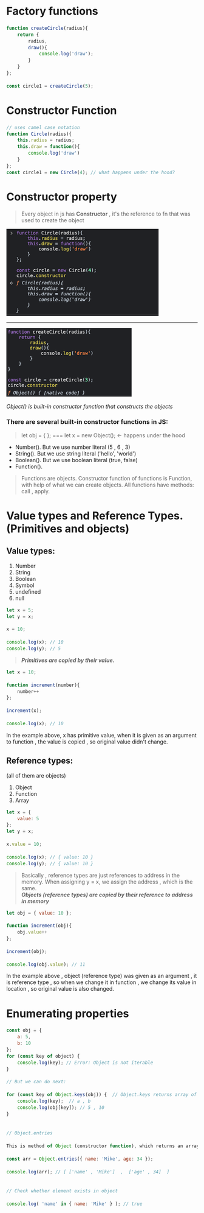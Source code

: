 # Factory functions

``` js
function createCircle(radius){
    return {
        radius,
        draw(){
            console.log('draw');
        }
    }
};

const circle1 = createCircle(5);
```

# Constructor Function

``` js
// uses camel case notation
function Circle(radius){ 
    this.radius = radius;
    this.draw = function(){
        console.log('draw')
    }
};
const circle1 = new Circle(4); // what happens under the hood? 
```

# Constructor property
>Every object in js has **Constructor** , it's the reference to fn that was used to create the object

![Example](assets/1.png)

---

![Example](assets/2.png)

*Object() is built-in constructor function that constructs the objects*

### There are several built-in constructor functions in JS:
> let obj = { }; === let x = new Object(); <- happens under the hood
* Number(). But we use number literal (5 , 6 , 3)
* String(). But we use string literal ('hello', 'world')
* Boolean(). But we use boolean literal (true, false)
* Function().
  
> Functions are objects. Constructor function of functions is Function, with help of what we can create objects.
All functions have methods: call , apply. 

# Value types and Reference Types. (Primitives and objects)
## Value types:

1. Number
2. String
3. Boolean
4. Symbol
5. undefined
6. null
   
``` js
let x = 5;
let y = x;

x = 10;

console.log(x); // 10 
console.log(y); // 5
```

> ***Primitives are copied by their value.***

```js
let x = 10;

function increment(number){
    number++
};

increment(x);

console.log(x); // 10
```

In the example above, x has primitive value, when it is given as an argument to function , the value is copied , so original value didn't change. 

## Reference types: 
(all of them are objects)
1. Object
2. Function
3. Array

``` js
let x = {
    value: 5
};
let y = x;

x.value = 10;

console.log(x); // { value: 10 }
console.log(y); // { value: 10 }
```

> Basically , reference types are just references to address in the memory. When assigning y = x, we assign the address , which is the same.  
***Objects (reference types) are copied by their reference to address in memory***

``` js
let obj = { value: 10 };

function increment(obj){
    obj.value++
};

increment(obj);

console.log(obj.value); // 11
```
In the example above , object (reference type) was given as an argument , it is reference type , so when we change it in function , we change its value in location , so original value is also changed.


# Enumerating properties

``` js
const obj = {
    a: 5,
    b: 10
};
for (const key of object) {
    console.log(key); // Error: Object is not iterable
}

// But we can do next:

for (const key of Object.keys(obj)) {  // Object.keys returns array of object's keys
    console.log(key);  // a , b
    console.log(obj[key]); // 5 , 10
}


// Object.entries

This is method of Object (constructor function), which returns an array with [key,pair] values

const arr = Object.entries({ name: 'Mike', age: 34 });

console.log(arr); // [ ['name' , 'Mike']  ,  ['age' , 34]  ]


// Check whether element exists in object

console.log( 'name' in { name: 'Mike' } ); // true


```